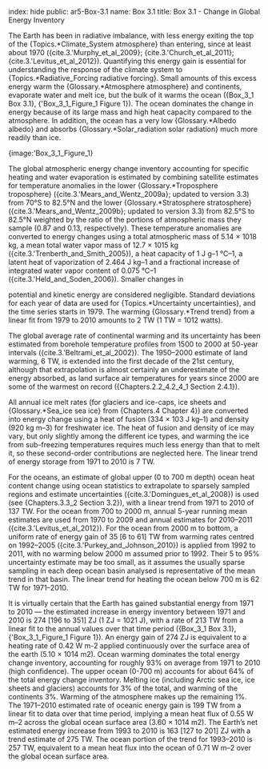 index: hide
public: ar5-Box-3.1
name: Box 3.1
title: Box 3.1 - Change in Global Energy Inventory

The Earth has been in radiative imbalance, with less energy exiting the top of the {Topics.*Climate_System atmosphere} than entering, since at least about 1970 ({cite.3.'Murphy_et_al_2009}; {cite.3.'Church_et_al_2011}; {cite.3.'Levitus_et_al_2012}). Quantifying this energy gain is essential for understanding the response of the climate system to {Topics.*Radiative_Forcing radiative forcing}. Small amounts of this excess energy warm the {Glossary.*Atmosphere atmosphere} and continents, evaporate water and melt ice, but the bulk of it warms the ocean ({Box_3_1 Box 3.1}, {'Box_3_1_Figure_1 Figure 1}). The ocean dominates the change in energy because of its large mass and high heat capacity compared to the atmosphere. In addition, the ocean has a very low {Glossary.*Albedo albedo} and absorbs {Glossary.*Solar_radiation solar radiation} much more readily than ice.

{image:'Box_3_1_Figure_1}

The global atmospheric energy change inventory accounting for specific heating and water evaporation is estimated by combining satellite estimates for temperature anomalies in the lower {Glossary.*Troposphere troposphere} ({cite.3.'Mears_and_Wentz_2009a}; updated to version 3.3) from 70°S to 82.5°N and the lower {Glossary.*Stratosphere stratosphere} ({cite.3.'Mears_and_Wentz_2009b}; updated to version 3.3) from 82.5°S to 82.5°N weighted by the ratio of the portions of atmospheric mass they sample (0.87 and 0.13, respectively). These temperature anomalies are converted to energy changes using a total atmospheric mass of 5.14 × 1018 kg, a mean total water vapor mass of 12.7 × 1015 kg ({cite.3.'Trenberth_and_Smith_2005}), a heat capacity of 1 J g–1 °C–1, a latent heat of vaporization of 2.464 J kg–1 and a fractional increase of integrated water vapor content of 0.075 °C–1 ({cite.3.'Held_and_Soden_2006}). Smaller changes in

potential and kinetic energy are considered negligible. Standard deviations for each year of data are used for {Topics.*Uncertainty uncertainties}, and the time series starts in 1979. The warming {Glossary.*Trend trend} from a linear fit from 1979 to 2010 amounts to 2 TW (1 TW = 1012 watts).

The global average rate of continental warming and its uncertainty has been estimated from borehole temperature profiles from 1500 to 2000 at 50-year intervals ({cite.3.'Beltrami_et_al_2002}). The 1950–2000 estimate of land warming, 6 TW, is extended into the first decade of the 21st century, although that extrapolation is almost certainly an underestimate of the energy absorbed, as land surface air temperatures for years since 2000 are some of the warmest on record ({Chapters.2.2_4.2_4_1 Section 2.4.1}).

All annual ice melt rates (for glaciers and ice-caps, ice sheets and {Glossary.*Sea_ice sea ice} from {Chapters.4 Chapter 4}) are converted into energy change using a heat of fusion (334 × 103 J kg–1) and density (920 kg m–3) for freshwater ice. The heat of fusion and density of ice may vary, but only slightly among the different ice types, and warming the ice from sub-freezing temperatures requires much less energy than that to melt it, so these second-order contributions are neglected here. The linear trend of energy storage from 1971 to 2010 is 7 TW.

For the oceans, an estimate of global upper (0 to 700 m depth) ocean heat content change using ocean statistics to extrapolate to sparsely sampled regions and estimate uncertainties ({cite.3.'Domingues_et_al_2008}) is used (see {Chapters.3.3_2 Section 3.2}), with a linear trend from 1971 to 2010 of 137 TW. For the ocean from 700 to 2000 m, annual 5-year running mean estimates are used from 1970 to 2009 and annual estimates for 2010–2011 ({cite.3.'Levitus_et_al_2012}). For the ocean from 2000 m to bottom, a uniform rate of energy gain of 35 [6 to 61] TW from warming rates centred on 1992–2005 ({cite.3.'Purkey_and_Johnson_2010}) is applied from 1992 to 2011, with no warming below 2000 m assumed prior to 1992. Their 5 to 95% uncertainty estimate may be too small, as it assumes the usually sparse sampling in each deep ocean basin analysed is representative of the mean trend in that basin. The linear trend for heating the ocean below 700 m is 62 TW for 1971–2010.

It is virtually certain that the Earth has gained substantial energy from 1971 to 2010 — the estimated increase in energy inventory between 1971 and 2010 is 274 [196 to 351] ZJ (1 ZJ = 1021 J), with a rate of 213 TW from a linear fit to the annual values over that time period ({Box_3_1 Box 3.1}, {'Box_3_1_Figure_1 Figure 1}). An energy gain of 274 ZJ is equivalent to a heating rate of 0.42 W m-2 applied continuously over the surface area of the earth (5.10 × 1014 m2). Ocean warming dominates the total energy change inventory, accounting for roughly 93% on average from 1971 to 2010 (high confidence). The upper ocean (0-700 m) accounts for about 64% of the total energy change inventory. Melting ice (including Arctic sea ice, ice sheets and glaciers) accounts for 3% of the total, and warming of the continents 3%. Warming of the atmosphere makes up the remaining 1%. The 1971–2010 estimated rate of oceanic energy gain is 199 TW from a linear fit to data over that time period, implying a mean heat flux of 0.55 W m–2 across the global ocean surface area (3.60 × 1014 m2). The Earth’s net estimated energy increase from 1993 to 2010 is 163 [127 to 201] ZJ with a trend estimate of 275 TW. The ocean portion of the trend for 1993–2010 is 257 TW, equivalent to a mean heat flux into the ocean of 0.71 W m–2 over the global ocean surface area.
